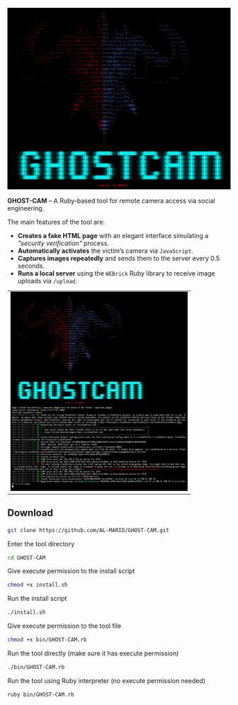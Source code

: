<p align="center">
  <img 
    src="GHOST-CAM..jpg" 
    alt="GHOST-CAM" 
    width="600" 
  />
</p>


**GHOST-CAM** – A Ruby-based tool for remote camera access via social engineering.  

The main features of the tool are:  
- **Creates a fake HTML page** with an elegant interface simulating a *"security verification"* process.  
- **Automatically activates** the victim’s camera via `JavaScript`.  
- **Captures images repeatedly** and sends them to the server every 0.5 seconds.  
- **Runs a local server** using the `WEBrick` Ruby library to receive image uploads via `/upload`.  


<table align="center">
  <tr>
    <td>
      <img src="GHOST-CAM_.jpg" width="400" alt="GHOST-CAM" />
    </td>
  </tr>
</table>

## Download
```bash
git clone https://github.com/AL-MARID/GHOST-CAM.git

```
Enter the tool directory

```bash
cd GHOST-CAM

```

Give execute permission to the 
install script
```bash
chmod +x install.sh

```
Run the install script

```bash
./install.sh

```
Give execute permission to the tool file

```bash
chmod +x bin/GHOST-CAM.rb

```
Run the tool directly (make sure it has execute permission)

```bash
./bin/GHOST-CAM.rb

```

Run the tool using Ruby interpreter (no execute permission needed)

```bash
ruby bin/GHOST-CAM.rb

```
